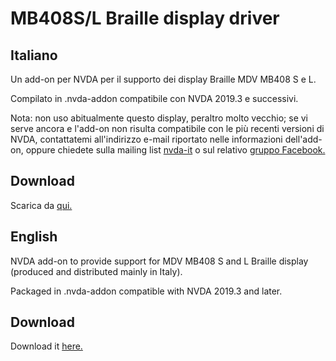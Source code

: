 # MB408S/L Braille display driver
## Italiano

Un add-on per NVDA per il supporto dei display Braille MDV MB408 S e L.

Compilato in .nvda-addon compatibile con NVDA 2019.3 e successivi.

Nota: non uso abitualmente questo display, peraltro molto vecchio; se vi serve ancora e l'add-on non risulta compatibile con le più recenti versioni di NVDA, contattatemi all'indirizzo e-mail riportato nelle informazioni dell'add-on, oppure chiedete sulla mailing list [nvda-it][2] o sul relativo [gruppo Facebook.][3]

## Download

Scarica da [qui.][1]

## English

NVDA add-on to provide support for MDV MB408 S and L Braille display (produced and distributed mainly in Italy).

Packaged in .nvda-addon compatible with NVDA 2019.3 and later.

## Download

Download it [here.][1]


[1]: https://raw.githubusercontent.com/ABuffEr/mb408sl-driver/master/packages/mb408sl-driver-20230411-dev.nvda-addon
[2]: https://groups.io/g/nvda-it
[3]: https://www.facebook.com/groups/nvdaitalia

